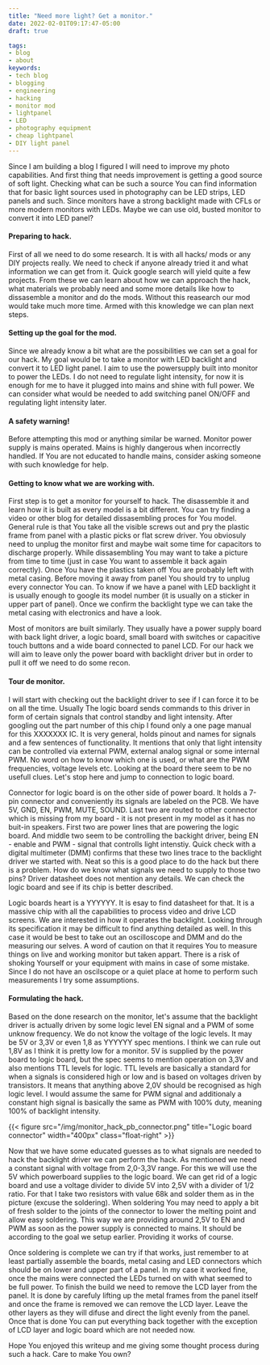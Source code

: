 ```yaml
---
title: "Need more light? Get a monitor."
date: 2022-02-01T09:17:47-05:00
draft: true

tags:
- blog
- about
keywords:
- tech blog
- blogging
- engineering
- hacking
- monitor mod
- lightpanel
- LED
- photography equipment
- cheap lightpanel
- DIY light panel
---
```


Since I am building a blog I figured I will need to improve my photo capabilities. And first thing that needs improvement is getting a good source of soft light. Checking what can be such a source You can find information that for basic light sources used in photography can be LED strips, LED panels and such. Since monitors have a strong backlight made with CFLs or more modern monitors with LEDs. Maybe we can use old, busted monitor to convert it into LED panel?

#### Preparing to hack.

First of all we need to do some research. It is with all hacks/ mods or any DIY projects really. We need to check if anyone already tried it and what information we can get from it. Quick google search will yield quite a few projects. From these we can learn about how we can approach the hack, what materials we probably need and some more details like how to dissasemble a monitor and do the mods. Without this reasearch our mod would take much more time. Armed with this knowledge we can plan next steps.

#### Setting up the goal for the mod.

Since we already know a bit what are the possibilities we can set a goal for our hack. My goal would be to take a monitor with LED backlight and convert it to LED light panel. I aim to use the powersupply built into monitor to power the LEDs. I do not need to regulate light intensity, for now it is enough for me to have it plugged into mains and shine with full power. We can consider what would be needed to add switching panel ON/OFF and regulating light intensity later.

#### A safety warning!

Before attempting this mod or anything similar be warned. Monitor power supply is mains operated. Mains is highly dangerous when incorrectly handled. If You are not educated to handle mains, consider asking someone with such knowledge for help. 

#### Getting to know what we are working with.

First step is to get a monitor for yourself to hack. The disassemble it and learn how it is built as every model is a bit different. You can try finding a video or other blog for detailed dissasembling proces for You model. General rule is that You take all the visible screws out and pry the plastic frame from panel with a plastic picks or flat screw driver. You obviosuly need to unplug the monitor first and maybe wait some time for capacitors to discharge properly. While dissasembling You may want to take a picture from time to time (just in case You want to assemble it back again correctly). Once You have the plastics taken off You are probably left with metal casing. Before moving it away from panel You should try to unplug every connector You can. To know if we have a panel with LED backlight it is usually enough to google its model number (it is usually on a sticker in upper part of panel). Once we confirm the backlight type we can take the metal casing with electronics and have a look.

Most of monitors are built similarly. They usually have a power supply board with back light driver, a logic board, small board with switches or capacitive touch buttons and a wide board connected to panel LCD. For our hack we will aim to leave only the power board with backlight driver but in order to pull it off we need to do some recon. 

#### Tour de monitor.

I will start with checking out the backlight driver to see if I can force it to be on all the time. Usually The logic board sends commands to this driver in form of certain signals that control standby and light intensity. After googling out the part number of this chip I found only a one page manual for this XXXXXXX IC. It is very general, holds pinout and names for signals and a few sentences of functionality. It mentions that only that light intensity can be controlled via external PWM, external analog signal or some internal PWM. No word on how to know which one is used, or what are the PWM frequencies, voltage levels etc. Looking at the board there seem to be no usefull clues. Let's stop here and jump to connection to logic board. 

Connector for logic board is on the other side of power board. It holds a 7-pin connector and conveniently its signals are labeled on the PCB. We have 5V, GND, EN, PWM, MUTE, SOUND. Last two are routed to other connector which is missing from my board - it is not present in my model as it has no buit-in speakers. First two are power lines that are powering the logic board. And middle two seem to be controlling the backight driver, being EN - enable and PWM - signal that controlls light intenstiy. Quick check with a digital multimeter (DMM) confirms that these two lines trace to the backlight driver we started with. Neat so this is a good place to do the hack but there is a problem. How do we know what signals we need to supply to those two pins? Driver datasheet does not mention any details. We can check the logic board and see if its chip is better described. 

Logic boards heart is a YYYYYY. It is esay to find datasheet for that. It is a massive chip with all the capabilities to process video and drive LCD screens. We are interested in how it operates the backlight. Looking through its specification it may be difficult to find anything detailed as well. In this case it would be best to take out an oscilloscope and DMM and do the measuring our selves. A word of caution on that it requires You to measure things on live and working monitor but taken appart. There is a risk of shoking Yourself or your equipment with mains in case of some mistake. Since I do not have an oscilscope or a quiet place at home to perform such measurements I try some assumptions. 

#### Formulating the hack.

Based on the done research on the monitor, let's assume that the backlight driver is actually driven by some logic level EN signal and a PWM of some unknow frequency. We do not know the voltage of the logic levels. It may be 5V or 3,3V or even 1,8 as YYYYYY spec mentions. I think we can rule out 1,8V as I think it is pretty low for a monitor. 5V is supplied by the power board to logic board, but the spec seems to mention operation on 3,3V and also mentions TTL levels for logic. TTL levels are basically a standard for when a signals is considered high or low and is based on voltages driven by transistors. It means that anything above 2,0V should be recognised as high logic level. I would assume the same for PWM signal and additionaly a constant high signal is basically the same as PWM with 100% duty, meaning 100% of backlight intensity. 


{{< figure src="/img/monitor_hack_pb_connector.png" title="Logic board connector"
width="400px" class="float-right" >}}


Now that we have some educated guesses as to what signals are needed to hack the backlight driver we can perform the hack. As mentioned we need a constant signal with voltage from 2,0-3,3V range. For this we will use the 5V which powerboard supplies to the logic board. We can get rid of a logic board and use a voltage divider to divide 5V into 2,5V with a divider of 1/2 ratio. For that I take two resistors with value 68k and solder them as in the picture (excuse the soldering). When soldering You may need to apply a bit of fresh solder to the joints of the connector to lower the melting point and allow easy soldering. This way we are providing around 2,5V to EN and PWM as soon as the power supply is connected to mains. It should be according to the goal we setup earlier. Providing it works of course.

Once soldering is complete we can try if that works, just remember to at least partially assemble the boards, metal casing and LED connectors which should be on lower and upper part of a panel. In my case it worked fine, once the mains were connected the LEDs turned on with what seemed to be full power. To finish the build we need to remove the LCD layer from the panel. It is done by carefuly lifting up the metal frames from the panel itself and once the frame is removed we can remove the LCD layer. Leave the other layers as they will difuse and direct the light evenly from the panel. Once that is done You can put everything back together with the exception of LCD layer and logic board which are not needed now.

Hope You enjoyed this writeup and me giving some thought process during such a hack. Care to make You own?
